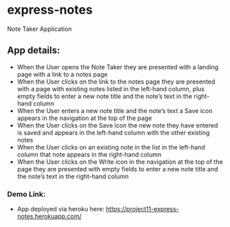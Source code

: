 # express-notes

Note Taker Application

## App details:

- When the User opens the Note Taker they are presented with a landing page with a link to a notes page
- When the User clicks on the link to the notes page they are presented with a page with existing notes listed in the left-hand column, plus empty fields to enter a new note title and the note’s text in the right-hand column
- When the User enters a new note title and the note’s text a Save icon appears in the navigation at the top of the page
- When the User clicks on the Save icon the new note they have entered is saved and appears in the left-hand column with the other existing notes
- When the User clicks on an existing note in the list in the left-hand column that note appears in the right-hand column
- When the User clicks on the Write icon in the navigation at the top of the page they are presented with empty fields to enter a new note title and the note’s text in the right-hand column

### Demo Link:

- App deployed via heroku here:
  https://project11-express-notes.herokuapp.com/
